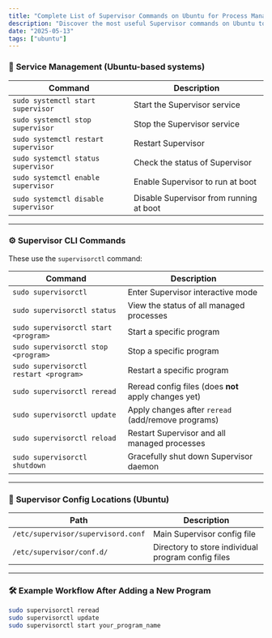 ```yaml
---
title: "Complete List of Supervisor Commands on Ubuntu for Process Management"
description: "Discover the most useful Supervisor commands on Ubuntu to manage background processes. Learn how to start, stop, reload, and monitor programs using supervisorctl effectively."
date: "2025-05-13"
tags: ["ubuntu"]
---
```


### 🔧 **Service Management (Ubuntu-based systems)**

| Command                             | Description                             |
| ----------------------------------- | --------------------------------------- |
| `sudo systemctl start supervisor`   | Start the Supervisor service            |
| `sudo systemctl stop supervisor`    | Stop the Supervisor service             |
| `sudo systemctl restart supervisor` | Restart Supervisor                      |
| `sudo systemctl status supervisor`  | Check the status of Supervisor          |
| `sudo systemctl enable supervisor`  | Enable Supervisor to run at boot        |
| `sudo systemctl disable supervisor` | Disable Supervisor from running at boot |

---

### ⚙️ **Supervisor CLI Commands**

These use the `supervisorctl` command:

| Command                                | Description                                          |
| -------------------------------------- | ---------------------------------------------------- |
| `sudo supervisorctl`                   | Enter Supervisor interactive mode                    |
| `sudo supervisorctl status`            | View the status of all managed processes             |
| `sudo supervisorctl start <program>`   | Start a specific program                             |
| `sudo supervisorctl stop <program>`    | Stop a specific program                              |
| `sudo supervisorctl restart <program>` | Restart a specific program                           |
| `sudo supervisorctl reread`            | Reread config files (does **not** apply changes yet) |
| `sudo supervisorctl update`            | Apply changes after `reread` (add/remove programs)   |
| `sudo supervisorctl reload`            | Restart Supervisor and all managed processes         |
| `sudo supervisorctl shutdown`          | Gracefully shut down Supervisor daemon               |

---

### 📁 **Supervisor Config Locations (Ubuntu)**

| Path                               | Description                                        |
| ---------------------------------- | -------------------------------------------------- |
| `/etc/supervisor/supervisord.conf` | Main Supervisor config file                        |
| `/etc/supervisor/conf.d/`          | Directory to store individual program config files |

---

### 🛠️ **Example Workflow After Adding a New Program**

```bash
sudo supervisorctl reread
sudo supervisorctl update
sudo supervisorctl start your_program_name
```

